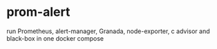 # prom-alert
run Prometheus, alert-manager, Granada, node-exporter, c advisor and black-box in one docker compose
